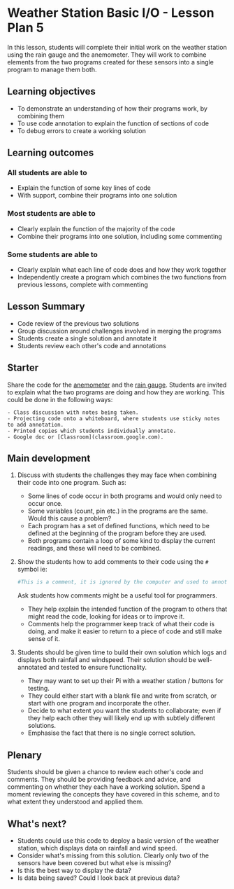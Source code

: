 #  Weather Station Basic I/O - Lesson Plan 5

In this lesson, students will complete their initial work on the weather station using the rain gauge and the anemometer. They will work to combine elements from the two programs created for these sensors into a single program to manage them both.

## Learning objectives

- To demonstrate an understanding of how their programs work, by combining them
- To use code annotation to explain the function of sections of code
- To debug errors to create a working solution

## Learning outcomes

### All students are able to

- Explain the function of some key lines of code
- With support, combine their programs into one solution

### Most students are able to

- Clearly explain the function of the majority of the code
- Combine their programs into one solution, including some commenting

### Some students are able to

- Clearly explain what each line of code does and how they work together
- Independently create a program which combines the two functions from previous lessons, complete with commenting

## Lesson Summary

- Code review of the previous two solutions
- Group discussion around challenges involved in merging the programs
- Students create a single solution and annotate it
- Students review each other's code and annotations

## Starter

Share the code for the [anemometer](../lesson-4/code/wind_final.py) and the [rain gauge](../lesson-4/code/wind_interrupt.py ). Students are invited to explain what the two programs are doing and how they are working. This could be done in the following ways:

    - Class discussion with notes being taken.
    - Projecting code onto a whiteboard, where students use sticky notes to add annotation.
    - Printed copies which students individually annotate.
    - Google doc or [Classroom](classroom.google.com).

## Main development

1. Discuss with students the challenges they may face when combining their code into one program. Such as:
    - Some lines of code occur in both programs and would only need to occur once.
    - Some variables (count, pin etc.) in the programs are the same. Would this cause a problem?
    - Each program has a set of defined functions, which need to be defined at the beginning of the program before they are used.
    - Both programs contain a loop of some kind to display the current readings, and these will need to be combined.

2. Show the students how to add comments to their code using the `#` symbol ie:

    ```python
    #This is a comment, it is ignored by the computer and used to annotate the code.
    ```

    Ask students how comments might be a useful tool for programmers.
    - They help explain the intended function of the program to others that might read the code, looking for ideas or to improve it.
    - Comments help the programmer keep track of what their code is doing, and make it easier to return to a piece of code and still make sense of it.

3. Students should be given time to build their own solution which logs and displays both rainfall and windspeed. Their solution should be well-annotated and tested to ensure functionality.
    - They may want to set up their Pi with a weather station / buttons for testing.
    - They could either start with a blank file and write from scratch, or start with one program and incorporate the other.
    - Decide to what extent you want the students to collaborate; even if they help each other they will likely end up with subtlely different solutions.
    - Emphasise the fact that there is no single correct solution.

## Plenary

Students should be given a chance to review each other's code and comments. They should be providing feedback and advice, and commenting on whether they each have a working solution. Spend a moment reviewing the concepts they have covered in this scheme, and to what extent they understood and applied them.

## What's next?

- Students could use this code to deploy a basic version of the weather station, which displays data on rainfall and wind speed.
- Consider what's missing from this solution. Clearly only two of the sensors have been covered but what else is missing?
- Is this the best way to display the data?
- Is data being saved? Could I look back at previous data?
